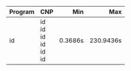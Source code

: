 Program | CNP | Min | Max
--- | --- | ---: | ---:
id | id<br/>id<br/>id<br/>id<br/>id<br/>id | 0.3686s | 230.9436s
